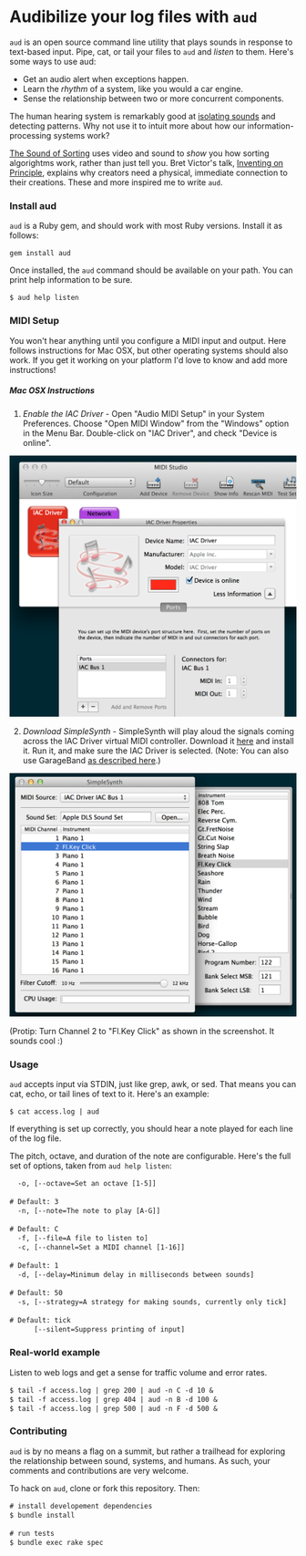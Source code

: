 # Audibilize your log files with `aud`

`aud` is an open source command line utility that plays sounds in response to text-based input. Pipe, cat, or tail your files to `aud` and *listen* to them. Here's some ways to use aud:

+ Get an audio alert when exceptions happen.
+ Learn the *rhythm* of a system, like you would a car engine.
+ Sense the relationship between two or more concurrent components.

The human hearing system is remarkably good at [isolating sounds](http://physicsworld.com/cws/article/news/2013/jan/31/human-hearing-is-highly-nonlinear) and detecting patterns. Why not use it
to intuit more about how our information-processing systems work?

[The Sound of Sorting](http://panthema.net/2013/sound-of-sorting) uses video and sound to *show* you how sorting algorightms work, rather than just tell you. Bret Victor's talk,
[Inventing on Principle](http://vimeo.com/36579366), explains why creators need a physical, immediate connection to their creations. These and more inspired me to write `aud`.

### Install aud

`aud` is a Ruby gem, and should work with most Ruby versions. Install it as follows:

```
gem install aud
```

Once installed, the `aud` command should be available on your path. You can print help information to be sure.

```
$ aud help listen
```

### MIDI Setup

You won't hear anything until you configure a MIDI input and output. Here follows instructions for Mac OSX, but other operating systems should also work. If you get it working on your platform I'd love to know and add more instructions!

##### Mac OSX Instructions

1) *Enable the IAC Driver* - Open "Audio MIDI Setup" in your System Preferences. Choose "Open MIDI Window" from the "Windows" option in the Menu Bar. Double-click on "IAC Driver", and check "Device is online".

<img src="/images/audio_midi_setup.png" alt="Audio MIDI Setup">

2) *Download SimpleSynth* - SimpleSynth will play aloud the signals coming across the IAC Driver virtual MIDI controller. Download it [here](http://notahat.com/simplesynth/) and install it. Run it, and make sure the IAC Driver is selected. (Note: You can also use GarageBand [as described here](http://tx81z.blogspot.com/2011/06/osx-unimidi-and-midi-patch-bay.html).)

<img src="/images/simple_synth.png" alt="SimpleSynth">

(Protip: Turn Channel 2 to "Fl.Key Click" as shown in the screenshot. It sounds cool :)

### Usage

`aud` accepts input via STDIN, just like grep, awk, or sed. That means you can cat, echo, or tail lines of text to it. Here's an example:

```
$ cat access.log | aud
```

If everything is set up correctly, you should hear a note played for each line of the log file.

The pitch, octave, and duration of the note are configurable. Here's the full set of options, taken from `aud help listen`:

```
  -o, [--octave=Set an octave [1-5]]
                                                                      # Default: 3
  -n, [--note=The note to play [A-G]]
                                                                      # Default: C
  -f, [--file=A file to listen to]
  -c, [--channel=Set a MIDI channel [1-16]]
                                                                      # Default: 1
  -d, [--delay=Minimum delay in milliseconds between sounds]
                                                                      # Default: 50
  -s, [--strategy=A strategy for making sounds, currently only tick]
                                                                      # Default: tick
      [--silent=Suppress printing of input]
```

### Real-world example

Listen to web logs and get a sense for traffic volume and error rates.

```
$ tail -f access.log | grep 200 | aud -n C -d 10 &
$ tail -f access.log | grep 404 | aud -n B -d 100 &
$ tail -f access.log | grep 500 | aud -n F -d 500 &

```

### Contributing

`aud` is by no means a flag on a summit, but rather a trailhead for exploring the relationship between sound, systems, and humans. As such, your comments and contributions are very welcome.

To hack on `aud`, clone or fork this repository. Then:

```
# install developement dependencies
$ bundle install

# run tests
$ bundle exec rake spec
```
